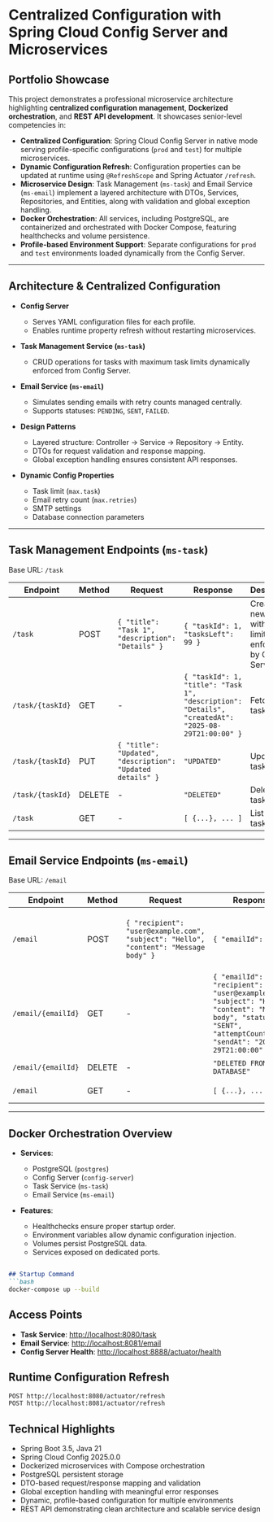 # Centralized Configuration with Spring Cloud Config Server and Microservices

## Portfolio Showcase
This project demonstrates a professional microservice architecture highlighting **centralized configuration management**, **Dockerized orchestration**, and **REST API development**. It showcases senior-level competencies in:

- **Centralized Configuration**: Spring Cloud Config Server in native mode serving profile-specific configurations (`prod` and `test`) for multiple microservices.
- **Dynamic Configuration Refresh**: Configuration properties can be updated at runtime using `@RefreshScope` and Spring Actuator `/refresh`.
- **Microservice Design**: Task Management (`ms-task`) and Email Service (`ms-email`) implement a layered architecture with DTOs, Services, Repositories, and Entities, along with validation and global exception handling.
- **Docker Orchestration**: All services, including PostgreSQL, are containerized and orchestrated with Docker Compose, featuring healthchecks and volume persistence.
- **Profile-based Environment Support**: Separate configurations for `prod` and `test` environments loaded dynamically from the Config Server.

---

## Architecture & Centralized Configuration

- **Config Server**
  - Serves YAML configuration files for each profile.
  - Enables runtime property refresh without restarting microservices.

- **Task Management Service (`ms-task`)**
  - CRUD operations for tasks with maximum task limits dynamically enforced from Config Server.

- **Email Service (`ms-email`)**
  - Simulates sending emails with retry counts managed centrally.
  - Supports statuses: `PENDING`, `SENT`, `FAILED`.

- **Design Patterns**
  - Layered structure: Controller → Service → Repository → Entity.
  - DTOs for request validation and response mapping.
  - Global exception handling ensures consistent API responses.

- **Dynamic Config Properties**
  - Task limit (`max.task`)
  - Email retry count (`max.retries`)
  - SMTP settings
  - Database connection parameters

---

## Task Management Endpoints (`ms-task`)

Base URL: `/task`

| Endpoint | Method | Request | Response | Description |
|----------|--------|---------|---------|-------------|
| `/task` | POST | `{ "title": "Task 1", "description": "Details" }` | `{ "taskId": 1, "tasksLeft": 99 }` | Create a new task with max limit enforced by Config Server. |
| `/task/{taskId}` | GET | - | `{ "taskId": 1, "title": "Task 1", "description": "Details", "createdAt": "2025-08-29T21:00:00" }` | Fetch a task by ID. |
| `/task/{taskId}` | PUT | `{ "title": "Updated", "description": "Updated details" }` | `"UPDATED"` | Update a task. |
| `/task/{taskId}` | DELETE | - | `"DELETED"` | Delete a task. |
| `/task` | GET | - | `[ {...}, ... ]` | List all tasks. |

---

## Email Service Endpoints (`ms-email`)

Base URL: `/email`

| Endpoint | Method | Request | Response | Description |
|----------|--------|---------|---------|-------------|
| `/email` | POST | `{ "recipient": "user@example.com", "subject": "Hello", "content": "Message body" }` | `{ "emailId": 1 }` | Send an email with retries enforced from Config Server. |
| `/email/{emailId}` | GET | - | `{ "emailId": 1, "recipient": "user@example.com", "subject": "Hello", "content": "Message body", "status": "SENT", "attemptCount": 1, "sendAt": "2025-08-29T21:00:00" }` | Fetch an email by ID. |
| `/email/{emailId}` | DELETE | - | `"DELETED FROM DATABASE"` | Delete an email. |
| `/email` | GET | - | `[ {...}, ... ]` | List all emails. |

---

## Docker Orchestration Overview

- **Services**:
  - PostgreSQL (`postgres`)
  - Config Server (`config-server`)
  - Task Service (`ms-task`)
  - Email Service (`ms-email`)

- **Features**:
  - Healthchecks ensure proper startup order.
  - Environment variables allow dynamic configuration injection.
  - Volumes persist PostgreSQL data.
  - Services exposed on dedicated ports.
````markdown

## Startup Command
```bash
docker-compose up --build
````

## Access Points

* **Task Service**: [http://localhost:8080/task](http://localhost:8080/task)
* **Email Service**: [http://localhost:8081/email](http://localhost:8081/email)
* **Config Server Health**: [http://localhost:8888/actuator/health](http://localhost:8888/actuator/health)

## Runtime Configuration Refresh

```bash
POST http://localhost:8080/actuator/refresh
POST http://localhost:8081/actuator/refresh
```

## Technical Highlights

* Spring Boot 3.5, Java 21
* Spring Cloud Config 2025.0.0
* Dockerized microservices with Compose orchestration
* PostgreSQL persistent storage
* DTO-based request/response mapping and validation
* Global exception handling with meaningful error responses
* Dynamic, profile-based configuration for multiple environments
* REST API demonstrating clean architecture and scalable service design

```
```
